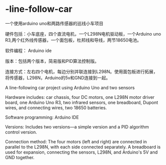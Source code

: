 # -line-follow-car
一个使用arduino uno和两路传感器的巡线小车项目

硬件包括：小车底座，四个直流电机，一个L298N电机驱动板，一个Arduino uno R3,两个红外线传感器，一个面包板，杜邦线和导线，两节18650电池。

软件编程： Arduino ide

版本：包括两个版本，简易版和PID算法控制版。

连接方式：左右四个电机，每边分别并联连接到L298N。使用面包板进行拓展，将传感器，L298N，Arduino的5v和GND连接到一起。

A line-following car project using Arduino Uno and two sensors

Hardware includes: car chassis, four DC motors, one L298N motor driver board, one Arduino Uno R3, two infrared sensors, one breadboard, Dupont wires, and connecting wires, two 18650 batteries.

Software programming: Arduino IDE

Versions: Includes two versions—a simple version and a PID algorithm control version.

Connection method: The four motors (left and right) are connected in parallel to the L298N, with each side connected separately. A breadboard is used for expansion, connecting the sensors, L298N, and Arduino's 5V and GND together.
